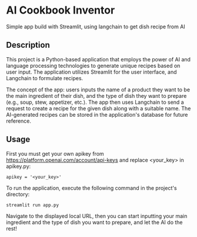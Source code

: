 # AI Cookbook Inventor

Simple app build with Streamlit, using langchain to get dish recipe from AI

## Description
This project is a Python-based application that employs the power of AI and language processing technologies to generate unique recipes based on user input. The application utilizes Streamlit for the user interface, and Langchain to formulate recipes.

The concept of the app: users inputs the name of a product they want to be the main ingredient of their dish, and the type of dish they want to prepare (e.g., soup, stew, appetizer, etc.). The app then uses Langchain to send a request to create a recipe for the given dish along with a suitable name. The AI-generated recipes can be stored in the application's database for future reference.

## Usage
First you must get your own apikey from https://platform.openai.com/account/api-keys and replace <your_key> in apikey.py:

    apikey = '<your_key>'

To run the application, execute the following command in the project's directory:

    streamlit run app.py

Navigate to the displayed local URL, then you can start inputting your main ingredient and the type of dish you want to prepare, and let the AI do the rest!